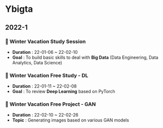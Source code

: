 # Ybigta
## 2022-1
### 🌱 Winter Vacation Study Session
- **Duration** : 22-01-06 ~ 22-02-10
- **Goal** : To build basic skills to deal with **Big Data** (Data Engineering, Data Analytics, Data Science)



### 🌱 Winter Vacation Free Study - DL
- **Duration** : 22-01-11 ~ 22-02-08
- **Goal** : To review **Deep Learning** based on PyTorch


### 🌱 Winter Vacation Free Project - GAN
- **Duration** : 22-02-10 ~ 22-02-26
- **Topic** : Generating images based on various GAN models
